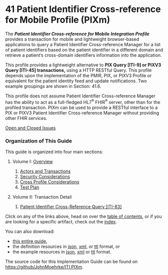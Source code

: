 
# 41 Patient Identifier Cross-reference for Mobile Profile (PIXm)

The ***Patient Identifier Cross-reference for* Mobile** ***Integration
Profile*** provides a transaction for mobile and lightweight
browser-based applications to query a Patient Identifier Cross-reference
Manager for a list of patient identifiers based on the patient
identifier in a different domain and retrieve a patient’s cross-domain
identifiers information into the application.

This profile provides a lightweight alternative to **PIX Query \[ITI-9\]
or PIXV3 Query \[ITI-45\] transactions,** using a HTTP RESTful Query.
This profile depends upon the implementation of the PMIR, PIX, or PIXV3
Profile or equivalent for the patient identity feed and update
notifications. Two example groupings are shown in Section: 41.6.

This profile does not assume Patient Identifier Cross-reference Manager
has the ability to act as a full-fledged HL7<sup>®</sup>
FHIR<sup>®</sup> server, other than for the profiled transaction. PIXm
can be used to provide a RESTful interface to a PIX or PIXV3 Patient
Identifier Cross-reference Manager without providing other FHIR
services.

[Open and Closed Issues](a_issues.html)

### Organization of This Guide
This guide is organized into four main sections:

1. Volume I: [Overview](1_overview.html)
   1. [Actors and Transactions](2_actors_and_transactions.html)
   2. [Security Considerations](3_security_considerations.html)
   3. [Cross Profile Considerations](4_grouping.html)
   4. [Test Plan](5_testplan.html)

2. Volume II: Transaction Detail
   1. [Patient Identifier Cross-Reference Query [ITI-83]](ITI-83.html)


Click on any of the links above, head on over the [table of contents](toc.html), or
if you are looking for a specific artifact, check out the [index](artifacts.html).

You can also download:

* [this entire guide](full-ig.zip),
* the definition resources in [json](definitions.json.zip), [xml](definitions.xml.zip), or [ttl](definitions.ttl.zip) format, or
* the example resources in [json](examples.json.zip), [xml](examples.xml.zip) or [ttl](examples.ttl.zip) format.

The source code for this Implementation Guide can be found on
[https://github/JohnMoehrke/ITI.PIXm](https://github.com/JohnMoehrke/ITI.PIXm).

